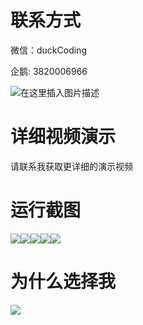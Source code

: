 # 联系方式

微信：duckCoding

企鹅: 3820006966

![在这里插入图片描述](http://upload.cxycsx.vip/91ab4bcb4f2c4c6db86365bb6d6e9c62.jpeg)

# 详细视频演示

请联系我获取更详细的演示视频

# 运行截图

![](http://www.bysj52.com/uploadfile/ueditor/image/202306/%E6%AF%95%E8%AE%BEspringboot316%E7%A4%BE%E5%9B%A2%E6%9C%8D%E5%8A%A1%E7%B3%BB%E7%BB%9F%E7%9A%84%E6%BC%94%E7%A4%BA%E6%AF%95%E4%B8%9A%E8%AE%BE%E8%AE%A1/2.png)![](http://www.bysj52.com/uploadfile/ueditor/image/202306/%E6%AF%95%E8%AE%BEspringboot316%E7%A4%BE%E5%9B%A2%E6%9C%8D%E5%8A%A1%E7%B3%BB%E7%BB%9F%E7%9A%84%E6%BC%94%E7%A4%BA%E6%AF%95%E4%B8%9A%E8%AE%BE%E8%AE%A1/4.png)![](http://www.bysj52.com/uploadfile/ueditor/image/202306/%E6%AF%95%E8%AE%BEspringboot316%E7%A4%BE%E5%9B%A2%E6%9C%8D%E5%8A%A1%E7%B3%BB%E7%BB%9F%E7%9A%84%E6%BC%94%E7%A4%BA%E6%AF%95%E4%B8%9A%E8%AE%BE%E8%AE%A1/1.png)![](http://www.bysj52.com/uploadfile/ueditor/image/202306/%E6%AF%95%E8%AE%BEspringboot316%E7%A4%BE%E5%9B%A2%E6%9C%8D%E5%8A%A1%E7%B3%BB%E7%BB%9F%E7%9A%84%E6%BC%94%E7%A4%BA%E6%AF%95%E4%B8%9A%E8%AE%BE%E8%AE%A1/5.png)![](http://www.bysj52.com/uploadfile/ueditor/image/202306/%E6%AF%95%E8%AE%BEspringboot316%E7%A4%BE%E5%9B%A2%E6%9C%8D%E5%8A%A1%E7%B3%BB%E7%BB%9F%E7%9A%84%E6%BC%94%E7%A4%BA%E6%AF%95%E4%B8%9A%E8%AE%BE%E8%AE%A1/3.png)

# 为什么选择我

![](http://upload.cxycsx.vip/%E7%A8%8B%E5%BA%8F%E8%AE%BE%E8%AE%A1.png)

